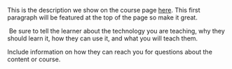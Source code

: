 This is the description we show on the course page [here](https://lab.github.com/oulasvirta/learn-image-processing-with-azure-serverless). This first paragraph will be featured at the top of the page so make it great.
​

​
Be sure to tell the learner about the technology you are teaching, why they should learn it, how they can use it, and what you will teach them.
​


Include information on how they can reach you for questions about the content or course. 